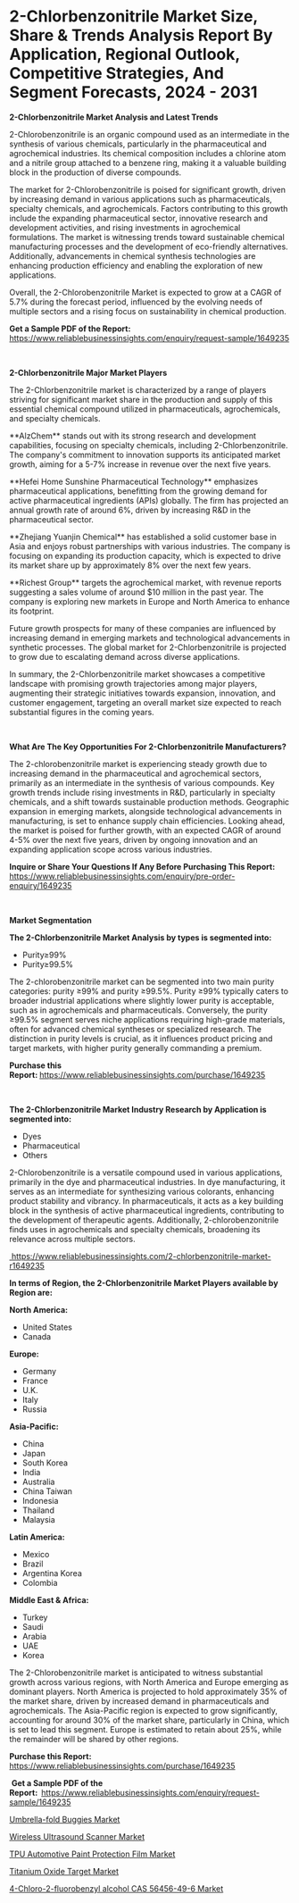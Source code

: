<p><h1>2-Chlorbenzonitrile Market Size, Share & Trends Analysis Report By Application, Regional Outlook, Competitive Strategies, And Segment Forecasts, 2024 - 2031</h1></p><p><strong>2-Chlorbenzonitrile Market Analysis and Latest Trends</strong></p>
<p><p>2-Chlorobenzonitrile is an organic compound used as an intermediate in the synthesis of various chemicals, particularly in the pharmaceutical and agrochemical industries. Its chemical composition includes a chlorine atom and a nitrile group attached to a benzene ring, making it a valuable building block in the production of diverse compounds. </p><p>The market for 2-Chlorobenzonitrile is poised for significant growth, driven by increasing demand in various applications such as pharmaceuticals, specialty chemicals, and agrochemicals. Factors contributing to this growth include the expanding pharmaceutical sector, innovative research and development activities, and rising investments in agrochemical formulations. The market is witnessing trends toward sustainable chemical manufacturing processes and the development of eco-friendly alternatives. Additionally, advancements in chemical synthesis technologies are enhancing production efficiency and enabling the exploration of new applications.</p><p>Overall, the 2-Chlorobenzonitrile Market is expected to grow at a CAGR of 5.7% during the forecast period, influenced by the evolving needs of multiple sectors and a rising focus on sustainability in chemical production.</p></p>
<p><strong>Get a Sample PDF of the Report:&nbsp;</strong> <a href="https://www.reliablebusinessinsights.com/enquiry/request-sample/1649235?utm_campaign=1358&utm_medium=2&utm_source=Github&utm_content=ia&utm_term=15102024&utm_id=2-chlorbenzonitrile">https://www.reliablebusinessinsights.com/enquiry/request-sample/1649235</a></p>
<p>&nbsp;</p>
<p><strong>2-Chlorbenzonitrile Major Market Players</strong></p>
<p><p>The 2-Chlorbenzonitrile market is characterized by a range of players striving for significant market share in the production and supply of this essential chemical compound utilized in pharmaceuticals, agrochemicals, and specialty chemicals.</p><p>**AlzChem** stands out with its strong research and development capabilities, focusing on specialty chemicals, including 2-Chlorbenzonitrile. The company's commitment to innovation supports its anticipated market growth, aiming for a 5-7% increase in revenue over the next five years.</p><p>**Hefei Home Sunshine Pharmaceutical Technology** emphasizes pharmaceutical applications, benefitting from the growing demand for active pharmaceutical ingredients (APIs) globally. The firm has projected an annual growth rate of around 6%, driven by increasing R&D in the pharmaceutical sector.</p><p>**Zhejiang Yuanjin Chemical** has established a solid customer base in Asia and enjoys robust partnerships with various industries. The company is focusing on expanding its production capacity, which is expected to drive its market share up by approximately 8% over the next few years.</p><p>**Richest Group** targets the agrochemical market, with revenue reports suggesting a sales volume of around $10 million in the past year. The company is exploring new markets in Europe and North America to enhance its footprint.</p><p>Future growth prospects for many of these companies are influenced by increasing demand in emerging markets and technological advancements in synthetic processes. The global market for 2-Chlorbenzonitrile is projected to grow due to escalating demand across diverse applications.</p><p>In summary, the 2-Chlorbenzonitrile market showcases a competitive landscape with promising growth trajectories among major players, augmenting their strategic initiatives towards expansion, innovation, and customer engagement, targeting an overall market size expected to reach substantial figures in the coming years.</p></p>
<p>&nbsp;</p>
<p><strong>What Are The Key Opportunities For 2-Chlorbenzonitrile Manufacturers?</strong></p>
<p><p>The 2-chlorobenzonitrile market is experiencing steady growth due to increasing demand in the pharmaceutical and agrochemical sectors, primarily as an intermediate in the synthesis of various compounds. Key growth trends include rising investments in R&D, particularly in specialty chemicals, and a shift towards sustainable production methods. Geographic expansion in emerging markets, alongside technological advancements in manufacturing, is set to enhance supply chain efficiencies. Looking ahead, the market is poised for further growth, with an expected CAGR of around 4-5% over the next five years, driven by ongoing innovation and an expanding application scope across various industries.</p></p>
<p><strong>Inquire or Share Your Questions If Any Before Purchasing This Report:</strong> <a href="https://www.reliablebusinessinsights.com/enquiry/pre-order-enquiry/1649235?utm_campaign=1358&utm_medium=2&utm_source=Github&utm_content=ia&utm_term=15102024&utm_id=2-chlorbenzonitrile">https://www.reliablebusinessinsights.com/enquiry/pre-order-enquiry/1649235</a></p>
<p>&nbsp;</p>
<p><strong>Market Segmentation</strong></p>
<p><strong>The 2-Chlorbenzonitrile Market Analysis by types is segmented into:</strong></p>
<p><ul><li>Purity≥99%</li><li>Purity≥99.5%</li></ul></p>
<p><p>The 2-chlorobenzonitrile market can be segmented into two main purity categories: purity ≥99% and purity ≥99.5%. Purity ≥99% typically caters to broader industrial applications where slightly lower purity is acceptable, such as in agrochemicals and pharmaceuticals. Conversely, the purity ≥99.5% segment serves niche applications requiring high-grade materials, often for advanced chemical syntheses or specialized research. The distinction in purity levels is crucial, as it influences product pricing and target markets, with higher purity generally commanding a premium.</p></p>
<p><strong>Purchase this Report:&nbsp;</strong><a href="https://www.reliablebusinessinsights.com/purchase/1649235?utm_campaign=1358&utm_medium=2&utm_source=Github&utm_content=ia&utm_term=15102024&utm_id=2-chlorbenzonitrile">https://www.reliablebusinessinsights.com/purchase/1649235</a></p>
<p>&nbsp;</p>
<p><strong>The 2-Chlorbenzonitrile Market Industry Research by Application is segmented into:</strong></p>
<p><ul><li>Dyes</li><li>Pharmaceutical</li><li>Others</li></ul></p>
<p><p>2-Chlorobenzonitrile is a versatile compound used in various applications, primarily in the dye and pharmaceutical industries. In dye manufacturing, it serves as an intermediate for synthesizing various colorants, enhancing product stability and vibrancy. In pharmaceuticals, it acts as a key building block in the synthesis of active pharmaceutical ingredients, contributing to the development of therapeutic agents. Additionally, 2-chlorobenzonitrile finds uses in agrochemicals and specialty chemicals, broadening its relevance across multiple sectors.</p></p>
<p><a href="https://www.reliablebusinessinsights.com/2-chlorbenzonitrile-market-r1649235?utm_campaign=1358&utm_medium=2&utm_source=Github&utm_content=ia&utm_term=15102024&utm_id=2-chlorbenzonitrile">&nbsp;https://www.reliablebusinessinsights.com/2-chlorbenzonitrile-market-r1649235</a></p>
<p><strong>In terms of Region, the 2-Chlorbenzonitrile Market Players available by Region are:</strong></p>
<p>
    <p> <strong> North America: </strong>
        <ul>
            <li>United States</li>
            <li>Canada</li>
        </ul>
        </p> 
    <p> <strong> Europe: </strong>
        <ul>
            <li>Germany</li>
            <li>France</li>
            <li>U.K.</li>
            <li>Italy</li>
            <li>Russia</li>
        </ul>
        </p> 
    <p> <strong> Asia-Pacific: </strong>
        <ul>
            <li>China</li>
            <li>Japan</li>
            <li>South Korea</li>
            <li>India</li>
            <li>Australia</li>
            <li>China Taiwan</li>
            <li>Indonesia</li>
            <li>Thailand</li>
            <li>Malaysia</li>
        </ul>
        </p> 
    <p> <strong> Latin America: </strong>
        <ul>
            <li>Mexico</li>
            <li>Brazil</li>
            <li>Argentina Korea</li>
            <li>Colombia</li>
        </ul>
        </p> 
    <p> <strong> Middle East & Africa: </strong>
        <ul>
            <li>Turkey</li>
            <li>Saudi</li>
            <li>Arabia</li>
            <li>UAE</li>
            <li>Korea</li>
        </ul>
    </p>
    </p>
<p><p>The 2-Chlorobenzonitrile market is anticipated to witness substantial growth across various regions, with North America and Europe emerging as dominant players. North America is projected to hold approximately 35% of the market share, driven by increased demand in pharmaceuticals and agrochemicals. The Asia-Pacific region is expected to grow significantly, accounting for around 30% of the market share, particularly in China, which is set to lead this segment. Europe is estimated to retain about 25%, while the remainder will be shared by other regions.</p></p>
<p><strong>Purchase this Report: </strong><a href="https://www.reliablebusinessinsights.com/purchase/1649235?utm_campaign=1358&utm_medium=2&utm_source=Github&utm_content=ia&utm_term=15102024&utm_id=2-chlorbenzonitrile">https://www.reliablebusinessinsights.com/purchase/1649235</a></p>
<p>&nbsp;<strong>Get a Sample PDF of the Report:&nbsp;&nbsp;</strong><a href="https://www.reliablebusinessinsights.com/enquiry/request-sample/1649235?utm_campaign=1358&utm_medium=2&utm_source=Github&utm_content=ia&utm_term=15102024&utm_id=2-chlorbenzonitrile">https://www.reliablebusinessinsights.com/enquiry/request-sample/1649235</a></p>
<p><strong></strong></p>
<p><p><a href="https://www.linkedin.com/pulse/umbrella-fold-buggies-sector-surge-42-growth-roadmap-2031-lqpee?trk=public_post_embed_feed-article-content&utm_campaign=1358&utm_medium=2&utm_source=Github&utm_content=ia&utm_term=15102024&utm_id=2-chlorbenzonitrile">Umbrella-fold Buggies Market</a></p><p><a href="https://www.linkedin.com/pulse/global-wireless-ultrasound-scanner-market-analysis-key-onqke?trk=public_post_embed_feed-article-content&utm_campaign=1358&utm_medium=2&utm_source=Github&utm_content=ia&utm_term=15102024&utm_id=2-chlorbenzonitrile">Wireless Ultrasound Scanner Market</a></p><p><a href="https://github.com/globismark/Market-Research-Report-List-5/blob/main/tpu-automotive-paint-protection-film-market.md?utm_campaign=1358&utm_medium=2&utm_source=Github&utm_content=ia&utm_term=15102024&utm_id=2-chlorbenzonitrile">TPU Automotive Paint Protection Film Market</a></p><p><a href="https://www.linkedin.com/pulse/strategic-insights-global-titanium-oxide-target-market-la9lf?utm_campaign=1358&utm_medium=2&utm_source=Github&utm_content=ia&utm_term=15102024&utm_id=2-chlorbenzonitrile">Titanium Oxide Target Market</a></p><p><a href="https://www.linkedin.com/pulse/4-chloro-2-fluorobenzyl-alcohol-cas-56456-49-6-market-matrix-023qe?trk=public_post_embed_feed-article-content&utm_campaign=1358&utm_medium=2&utm_source=Github&utm_content=ia&utm_term=15102024&utm_id=2-chlorbenzonitrile">4-Chloro-2-fluorobenzyl alcohol CAS 56456-49-6 Market</a></p></p>
